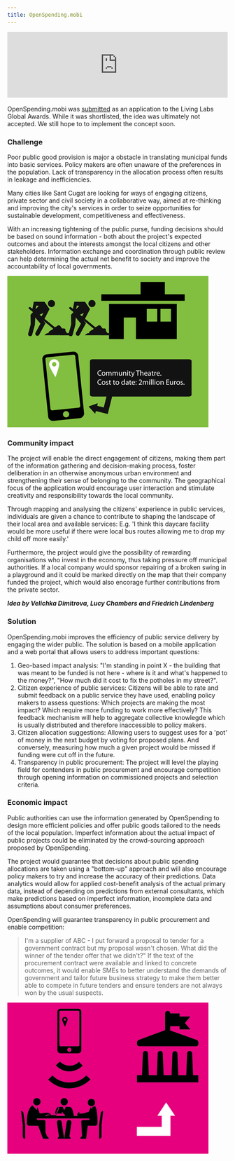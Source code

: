 ```yaml
---
title: OpenSpending.mobi
---
```


<iframe src="http://player.vimeo.com/video/41036716" width="100%" frameborder="0" webkitAllowFullScreen="true" mozallowfullscreen="true" allowFullScreen="true"></iframe>

OpenSpending.mobi was <a
href="http://www.llga.org/project.php?idP=480">submitted</a> as an
application to the Living Labs Global Awards. While it was
shortlisted, the idea was ultimately not accepted. We still hope to to
implement the concept soon.

### Challenge

Poor public good provision is major a obstacle in translating
municipal funds into basic services. Policy makers are often unaware
of the preferences in the population. Lack of transparency in the
allocation process often results in leakage and inefficiencies.

Many cities like Sant Cugat are looking for ways of engaging citizens,
private sector and civil society in a collaborative way, aimed at
re-thinking and improving the city's services in order to seize
opportunities for sustainable development, competitiveness and
effectiveness.

With an increasing tightening of the public purse, funding decisions
should be based on sound information - both about the project's
expected outcomes and about the interests amongst the local citizens
and other stakeholders. Information exchange and coordination through
public review can help determining the actual net benefit to society
and improve the accountability of local governments.

<img src="images/theatre.png" />

### Community impact

The project will enable the direct engagement of citizens, making them
part of the information gathering and decision-making process, foster
deliberation in an otherwise anonymous urban environment and
strengthening their sense of belonging to the community. The
geographical focus of the application would encourage user interaction
and stimulate creativity and responsibility towards the local
community.

Through mapping and analysing the citizens' experience in public
services, individuals are given a chance to contribute to shaping the
landscape of their local area and available services: E.g. 'I think
this daycare facility would be more useful if there were local bus
routes allowing me to drop my child off more easily.'

Furthermore, the project would give the possibility of rewarding
organisations who invest in the economy, thus taking pressure off
municipal authorities. If a local company would sponsor repairing of a
broken swing in a playground and it could be marked directly on the
map that their company funded the project, which would also encorage
further contributions from the private sector.

***Idea by Velichka Dimitrova, Lucy Chambers and Friedrich Lindenberg***

### Solution

OpenSpending.mobi improves the efficiency of public service delivery
by engaging the wider public. The solution is based on a mobile
application and a web portal that allows users to address important
questions:

1. Geo-based impact analysis: "I'm standing in point X - the building that was meant to be funded is not here - where is it and what's happened to the money?", "How much did it cost to fix the potholes in my street?".
1. Citizen experience of public services: Citizens will be able to rate and submit feedback on a public service they have used, enabling policy makers to assess questions: Which projects are making the most impact? Which require more funding to work more effectively? This feedback mechanism will help to aggregate collective knowlegde which is usually distributed and therefore inaccessible to policy makers.
1. Citizen allocation suggestions: Allowing users to suggest uses for a 'pot' of money in the next budget by voting for proposed plans. And conversely, measuring how much a given project would be missed if funding were cut off in the future.
1. Transparency in public procurement: The project will level the playing field for contenders in public procurement and encourage competition through opening information on commissioned projects and selection criteria.

### Economic impact

Public authorities can use the information generated by OpenSpending
to design more efficient policies and offer public goods tailored to
the needs of the local population. Imperfect information about the
actual impact of public projects could be eliminated by the
crowd-sourcing approach proposed by OpenSpending.

The project would guarantee that decisions about public spending
allocations are taken using a "bottom-up" approach and will also
encourage policy makers to try and increase the accuracy of their
predictions. Data analytics would allow for applied cost-benefit
analysis of the actual primary data, instead of depending on
predictions from external consultants, which make predictions based on
imperfect information, incomplete data and assumptions about consumer
preferences.

OpenSpending will guarantee transparency in public procurement and
enable competition:


> I'm a supplier of ABC - I put forward a proposal to tender for a
  government contract but my proposal wasn't chosen. What did the
  winner of the tender offer that we didn't?" If the text of the
  procurement contract were available and linked to concrete outcomes,
  it would enable SMEs to better understand the demands of government
  and tailor future business strategy to make them better able to
  compete in future tenders and ensure tenders are not always won by
  the usual suspects.


<img src="images/iphone_overlord.png" />
